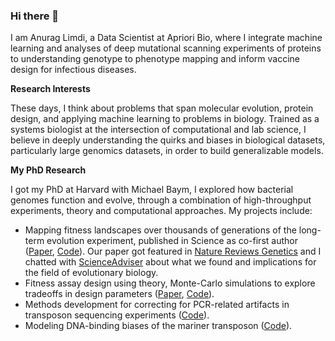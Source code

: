 ### Hi there 👋

I am Anurag Limdi, a Data Scientist at Apriori Bio, where I integrate machine learning and analyses of deep mutational scanning experiments of proteins to understanding genotype to phenotype mapping and inform vaccine design for infectious diseases. 

**Research Interests**

These days, I think about problems that span molecular evolution, protein design, and applying machine learning to problems in biology. Trained as a systems biologist at the intersection of computational and lab science, I believe in deeply understanding the quirks and biases in biological datasets, particularly large genomics datasets, in order to build generalizable models.

**My PhD Research**

I got my PhD at Harvard with Michael Baym, I explored how bacterial genomes function and evolve, through a combination of high-throughput experiments, theory and computational approaches. My projects include:

- Mapping fitness landscapes over thousands of generations of the long-term evolution experiment, published in Science as co-first author ([Paper](https://www.science.org/doi/abs/10.1126/science.add1417), [Code](baymlab/2022_Limdi-TnSeq-LTEE)). Our paper got featured in [Nature Reviews Genetics](https://www.nature.com/articles/s41576-024-00707-z) and I chatted with [ScienceAdviser](https://www.science.org/content/article/scienceadviser-scent-female-mice-shortens-lives-males) about what we found and implications for the field of evolutionary biology.
- Fitness assay design using theory, Monte-Carlo simulations to explore tradeoffs in design parameters ([Paper](https://link.springer.com/article/10.1007/s00239-023-10110-7), [Code](https://github.com/baymlab/2022_Limdi_limits-pooled-fitness-assays)).
- Methods development for correcting for PCR-related artifacts in transposon sequencing experiments ([Code](https://github.com/anuraglimdi/umi_tnseq)).
- Modeling DNA-binding biases of the mariner transposon ([Code](https://github.com/anuraglimdi/transposon_binding_motif)).


<!--
**anuraglimdi/anuraglimdi** is a ✨ _special_ ✨ repository because its `README.md` (this file) appears on your GitHub profile.

Here are some ideas to get you started:

- 🔭 I’m currently working on ...
- 🌱 I’m currently learning ...
- 👯 I’m looking to collaborate on ...
- 🤔 I’m looking for help with ...
- 💬 Ask me about ...
- 📫 How to reach me: ...
- 😄 Pronouns: ...
- ⚡ Fun fact: ...
-->
